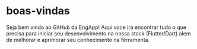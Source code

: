 # boas-vindas
Seja bem vindo ao GitHub da EngApp! Aqui voce ira encontrar tudo o que precisa para iniciar seu desenvolvimento na nossa stack (Flutter/Dart) alem de melhorar e aprimorar seu conhecimento na ferramenta.
